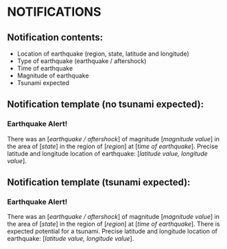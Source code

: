 # NOTIFICATIONS

## Notification contents:

- Location of earthquake (region, state, latitude and longitude)
- Type of earthquake (earthquake / aftershock)
- Time of earthquake
- Magnitude of earthquake
- Tsunami expected

## Notification template (no tsunami expected):

### Earthquake Alert!

There was an [_earthquake / aftershock_] of magnitude [_magnitude value_] in the area of [_state_] in the region of [_region_] at [_time of earthquake_]. Precise latitude and longitude location of earthquake: [_latitude value, longitude value_].


## Notification template (tsunami expected):

### Earthquake Alert!

There was an [_earthquake / aftershock_] of magnitude [_magnitude value_] in the area of [_state_] in the region of [_region_] at [_time of earthquake_]. There is expected potential for a tsunami. Precise latitude and longitude location of earthquake: [_latitude value, longitude value_].